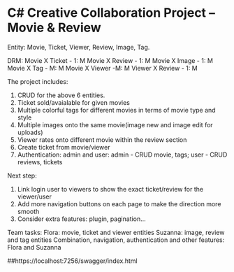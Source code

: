 # C# Creative Collaboration Project – Movie & Review
Entity: Movie, Ticket, Viewer, Review, Image, Tag.

DRM:
Movie X Ticket - 1: M
Movie X Review - 1: M
Movie X Image - 1: M
Movie X Tag - M: M
Movie X Viewer  -M: M
Viewer X Review - 1: M

The project includes:
1. CRUD for the above 6 entities.
2. Ticket sold/avaialable for given movies
3. Multiple colorful tags for different movies in terms of movie type and style
4. Multiple images onto the same movie(image new and image edit for uploads)
5. Viewer rates onto different movie within the review section
6. Create ticket from movie/viewer
7. Authentication: admin and user: admin - CRUD movie, tags; user - CRUD reviews, tickets

Next step: 
1. Link login user to viewers to show the exact ticket/review for the viewer/user
2. Add more navigation buttons on each page to make the direction more smooth
3. Consider extra features: plugin, pagination...

Team tasks:
Flora: movie, ticket and viewer entities
Suzanna: image, review and tag entities
Combination, navigation, authentication and other features: Flora and Suzanna

##https://localhost:7256/swagger/index.html
